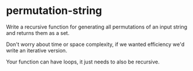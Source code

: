 # permutation-string

Write a recursive function for generating all permutations of an input string
and returns them as a set.

Don't worry about time or space complexity, if we wanted efficiency we'd write an iterative version.

Your function can have loops, it just needs to also be recursive.
